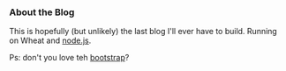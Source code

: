 ### About the Blog

This is hopefully (but unlikely) the last blog I'll ever have to build. Running on Wheat and [node.js][].

Ps: don't you love teh [bootstrap][]? 

[node.js]: http://nodejs.org/
[bootstrap]: http://twitter.github.com/bootstrap/
